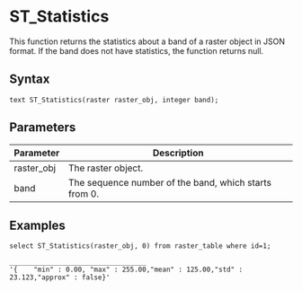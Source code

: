 # ST\_Statistics

This function returns the statistics about a band of a raster object in JSON format. If the band does not have statistics, the function returns null.

## Syntax

```
text ST_Statistics(raster raster_obj, integer band);
```

## Parameters

|Parameter|Description|
|---------|-----------|
|raster\_obj|The raster object.|
|band|The sequence number of the band, which starts from 0.|

## Examples

```
select ST_Statistics(raster_obj, 0) from raster_table where id=1;

__________________________________
'{    "min" : 0.00, "max" : 255.00,"mean" : 125.00,"std" : 23.123,"approx" : false}'
```

